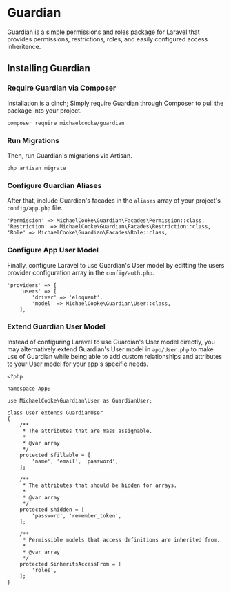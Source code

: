 # Guardian

Guardian is a simple permissions and roles package for Laravel that provides permissions, restrictions, roles, and easily configured access inheritence.

## Installing Guardian

### Require Guardian via Composer

Installation is a cinch; Simply require Guardian through Composer to pull the package into your project.

```
composer require michaelcooke/guardian
```

### Run Migrations

Then, run Guardian's migrations via Artisan.

```
php artisan migrate
```

### Configure Guardian Aliases

After that, include Guardian's facades in the `aliases` array of your project's `config/app.php` file.

```
'Permission' => MichaelCooke\Guardian\Facades\Permission::class,
'Restriction' => MichaelCooke\Guardian\Facades\Restriction::class,
'Role' => MichaelCooke\Guardian\Facades\Role::class,
```

### Configure App User Model


Finally, configure Laravel to use Guardian's User model by editting the users provider configuration array in the  `config/auth.php`.

```
'providers' => [
    'users' => [
        'driver' => 'eloquent',
        'model' => MichaelCooke\Guardian\User::class,
    ],
```

### Extend Guardian User Model

Instead of configuring Laravel to use Guardian's User model directly, you may alternatively extend Guardian's User model in `app/User.php` to make use of Guardian while being able to add custom relationships and attributes to your User model for your app's specific needs.

```
<?php

namespace App;

use MichaelCooke\Guardian\User as GuardianUser;

class User extends GuardianUser
{
    /**
     * The attributes that are mass assignable.
     *
     * @var array
     */
    protected $fillable = [
        'name', 'email', 'password',
    ];

    /**
     * The attributes that should be hidden for arrays.
     *
     * @var array
     */
    protected $hidden = [
        'password', 'remember_token',
    ];

    /**
     * Permissible models that access definitions are inherited from.
     *
     * @var array
     */
    protected $inheritsAccessFrom = [
        'roles',
    ];
}
```